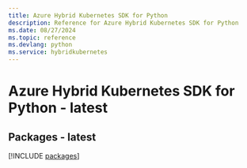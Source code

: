 ```yaml
---
title: Azure Hybrid Kubernetes SDK for Python
description: Reference for Azure Hybrid Kubernetes SDK for Python
ms.date: 08/27/2024
ms.topic: reference
ms.devlang: python
ms.service: hybridkubernetes
---
```

# Azure Hybrid Kubernetes SDK for Python - latest
## Packages - latest
[!INCLUDE [packages](hybrid-kubernetes-index.md)]